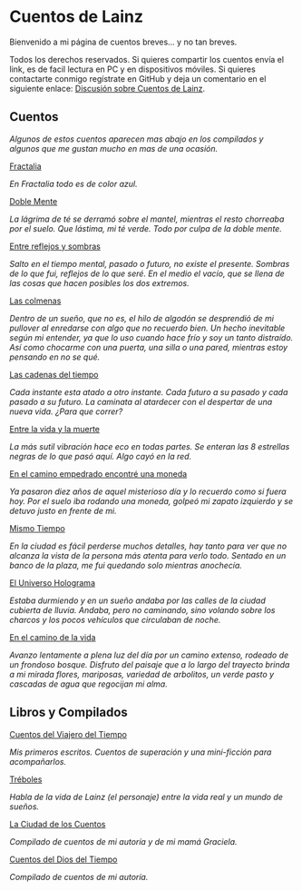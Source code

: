 # Cuentos de Lainz
Bienvenido a mi página de cuentos breves... y no tan breves.

Todos los derechos reservados. Si quieres compartir los cuentos envía el link, es de facil lectura en PC y en dispositivos móviles. Si quieres contactarte conmigo regístrate en GitHub y deja un comentario en el siguiente enlace: [Discusión sobre Cuentos de Lainz](https://github.com/lainz/cuentos/issues).

## Cuentos
*Algunos de estos cuentos aparecen mas abajo en los compilados y algunos que me gustan mucho en mas de una ocasión.*

[Fractalia](/cuentos/fractalia/)

*En Fractalia todo es de color azul.*

[Doble Mente](/cuentos/doble-mente/)

*La lágrima de té se derramó sobre el mantel, mientras el resto chorreaba por el suelo. Que lástima, mi té verde. Todo por culpa de la doble mente.*

[Entre reflejos y sombras](/cuentos/entre-reflejos-y-sombras/)

*Salto en el tiempo mental, pasado o futuro, no existe el presente. Sombras de lo que fui, reflejos de lo que seré. En el medio el vacío, que se llena de las cosas que hacen posibles los dos extremos.*

[Las colmenas](/cuentos/las-colmenas/)

*Dentro de un sueño, que no es, el hilo de algodón se desprendió de mi pullover al enredarse con algo que no recuerdo bien. Un hecho inevitable según mi entender, ya que lo uso cuando hace frío y soy un tanto distraído. Así como chocarme con una puerta, una silla o una pared, mientras estoy pensando en no se qué.*

[Las cadenas del tiempo](/cuentos/las-cadenas-del-tiempo/)

*Cada instante esta atado a otro instante. Cada futuro a su pasado y cada pasado a su futuro. La caminata al atardecer con el despertar de una nueva vida. ¿Para que correr?*

[Entre la vida y la muerte](/cuentos/entre-la-vida-y-la-muerte/)

*La más sutil vibración hace eco en todas partes. Se enteran las 8 estrellas negras de lo que pasó aquí. Algo cayó en la red.*

[En el camino empedrado encontré una moneda](/cuentos/en-el-camino-empedrado-encontre-una-moneda/)

*Ya pasaron diez años de aquel misterioso día y lo recuerdo como si fuera hoy. Por el suelo iba rodando una moneda, golpeó mi zapato izquierdo y se detuvo justo en frente de mi.*

[Mismo Tiempo](/cuentos/mismo-tiempo/)

*En la ciudad es fácil perderse muchos detalles, hay tanto para ver que no alcanza la vista de la persona más atenta para verlo todo. Sentado en un banco de la plaza, me fui quedando solo mientras anochecía.*

[El Universo Holograma](/cuentos/el-universo-holograma/)

*Estaba durmiendo y en un sueño andaba por las calles de la ciudad cubierta de lluvia. Andaba, pero no caminando, sino volando sobre los charcos y los pocos vehículos que circulaban de noche.*

[En el camino de la vida](/cuentos/en-el-camino-de-la-vida)

*Avanzo lentamente a plena luz del día por un camino extenso, rodeado de un frondoso bosque. Disfruto del paisaje que a lo largo del trayecto brinda a mi mirada flores, mariposas, variedad de arbolitos, un verde pasto y cascadas de agua que regocijan mi alma.*

## Libros y Compilados
[Cuentos del Viajero del Tiempo](/cuentos/cuentos-del-viajero-del-tiempo/)

*Mis primeros escritos. Cuentos de superación y una mini-ficción para acompañarlos.*

[Tréboles](/cuentos/treboles/)

*Habla de la vida de Lainz (el personaje) entre la vida real y un mundo de sueños.*

[La Ciudad de los Cuentos](/cuentos/la-ciudad-de-los-cuentos/)

*Compilado de cuentos de mi autoría y de mi mamá Graciela.*

[Cuentos del Dios del Tiempo](/cuentos/cuentos-del-dios-del-tiempo/)

*Compilado de cuentos de mi autoría.*